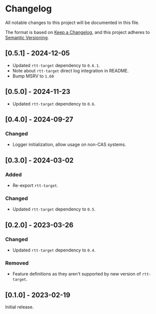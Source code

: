 # Changelog

All notable changes to this project will be documented in this file.

The format is based on [Keep a Changelog](https://keepachangelog.com/en/1.0.0/),
and this project adheres to [Semantic Versioning](https://semver.org/spec/v2.0.0.html).

## [0.5.1] - 2024-12-05

- Updated `rtt-target` dependency to `0.6.1`.
- Note about `rtt-target` direct log integration in README.
- Bump MSRV to `1.60`

## [0.5.0] - 2024-11-23

- Updated `rtt-target` dependency to `0.6`.

## [0.4.0] - 2024-09-27

### Changed

- Logger initialization, allow usage on non-CAS systems.

## [0.3.0] - 2024-03-02

### Added

- Re-export `rtt-target`.

### Changed

- Updated `rtt-target` dependency to `0.5`.

## [0.2.0] - 2023-03-26

### Changed

- Updated `rtt-target` dependency to `0.4`.

### Removed

- Feature definitions as they aren't supported by new version of `rtt-target`.

## [0.1.0] - 2023-02-19

Initial release.

